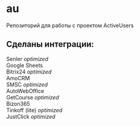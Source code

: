# au
Репозиторий для работы с проектом ActiveUsers

<h2>Сделаны интеграции:</h2>
Senler <i>optimized</i><br>
Google Sheets<br>
Bitrix24 <i>optimized</i><br>
AmoCRM<br>
SMSC <i>optimized</i><br>
AutoWebOffice<br>
GetCourse <i>optimized</i><br>
Bizon365<br>
Tinkoff (lite) <i>optimized</i><br>
JustClick <i>optimized</i>
